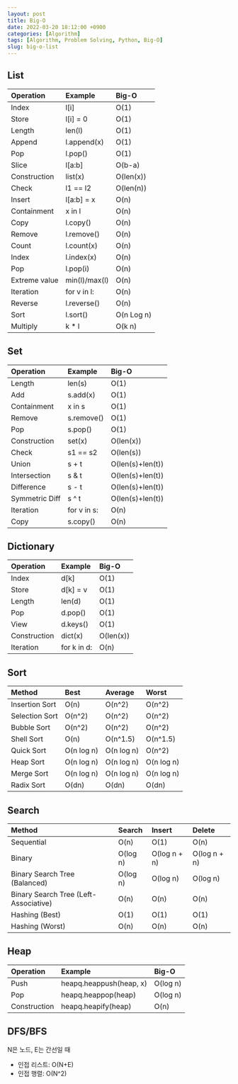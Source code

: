```yaml
---
layout: post
title: Big-O
date: 2022-03-20 18:12:00 +0900
categories: [Algorithm]
tags: [Algorithm, Problem Solving, Python, Big-O]
slug: big-o-list
---
```


## List

| Operation | Example | Big-O |
|:----------|:--------|:------|
| Index | l[i] | O(1) |
| Store | l[i] = 0 | O(1) |
| Length | len(l) | O(1) |
| Append | l.append(x) | O(1) |
| Pop | l.pop() | O(1) |
| Slice | l[a:b] | O(b-a) |
| Construction | list(x) | O(len(x)) |
| Check | l1 == l2 | O(len(n)) |
| Insert | l[a:b] = x | O(n) |
| Containment | x in l | O(n) |
| Copy | l.copy() | O(n) |
| Remove | l.remove() | O(n) |
| Count | l.count(x) | O(n) |
| Index | l.index(x) | O(n) |
| Pop | l.pop(i) | O(n) |
| Extreme value | min(l)/max(l) | O(n) |
| Iteration | for v in l: | O(n) |
| Reverse | l.reverse() | O(n) |
| Sort | l.sort() | O(n Log n) |
| Multiply | k \* l | O(k n) |

## Set
| Operation | Example | Big-O |
|:----------|:--------|:------|
| Length | len(s) | O(1) |
| Add | s.add(x) | O(1) |
| Containment | x in s | O(1) |
| Remove | s.remove() | O(1) |
| Pop | s.pop() | O(1) |
| Construction | set(x) | O(len(x)) |
| Check | s1 == s2 | O(len(s)) |
| Union | s + t | O(len(s)+len(t)) |
| Intersection | s & t | O(len(s)+len(t)) |
| Difference | s - t | O(len(s)+len(t)) |
| Symmetric Diff | s ^ t | O(len(s)+len(t)) |
| Iteration | for v in s: | O(n) |
| Copy | s.copy() | O(n) |

## Dictionary
| Operation | Example | Big-O |
|:----------|:--------|:------|
| Index | d[k] | O(1) |
| Store | d[k] = v | O(1) |
| Length | len(d) | O(1) |
| Pop | d.pop() | O(1) |
| View | d.keys() | O(1) |
| Construction | dict(x) | O(len(x)) |
| Iteration | for k in d: | O(n) |

## Sort
| Method | Best | Average | Worst |
|:-------|:-----|:--------|:------|
| Insertion Sort | O(n) | O(n^2) | O(n^2) |
| Selection Sort | O(n^2) | O(n^2) | O(n^2) |
| Bubble Sort | O(n^2) | O(n^2) | O(n^2) |
| Shell Sort | O(n) | O(n^1.5) | O(n^1.5) |
| Quick Sort | O(n log n) | O(n log n) | O(n^2) |
| Heap Sort | O(n log n) | O(n log n) | O(n log n) |
| Merge Sort | O(n log n) | O(n log n) | O(n log n) |
| Radix Sort | O(dn) | O(dn) | O(dn) |

## Search
| Method | Search | Insert | Delete |
|:-------|:-------|:-------|:-------|
| Sequential | O(n) | O(1) | O(n) |
| Binary | O(log n) | O(log n + n) | O(log n + n) |
| Binary Search Tree (Balanced) | O(log n) | O(log n) | O(log n) |
| Binary Search Tree (Left-Associative) | O(n) | O(n) | O(n) |
| Hashing (Best) | O(1) | O(1) | O(1) |
| Hashing (Worst) | O(n) | O(n) | O(n) |


## Heap
| Operation | Example | Big-O |
|:----------|:--------|:------|
| Push | heapq.heappush(heap, x) | O(log n) |
| Pop | heapq.heappop(heap) | O(log n) |
| Construction | heapq.heapify(heap) | O(n) |

## DFS/BFS
N은 노드, E는 간선일 때
- 인접 리스트: O(N+E)
- 인접 행렬: O(N^2)
